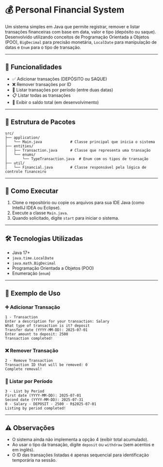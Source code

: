 
# 💰 Personal Financial System

Um sistema simples em Java que permite registrar, remover e listar transações financeiras com base em data, valor e tipo (depósito ou saque). Desenvolvido utilizando conceitos de Programação Orientada a Objetos (POO), `BigDecimal` para precisão monetária, `LocalDate` para manipulação de datas e `Enum` para o tipo de transação.

---

## 🧾 Funcionalidades

- ✅ Adicionar transações (DEPÓSITO ou SAQUE)
- ❌ Remover transações por ID
- 📆 Listar transações por período (entre duas datas)
- 📋 Listar todas as transações
- 💸 Exibir o saldo total (em desenvolvimento)

---

## 📂 Estrutura de Pacotes

```plaintext
src/
├── application/
│   └── Main.java             # Classe principal que inicia o sistema
├── entities/
│   ├── Transaction.java      # Classe que representa uma transação
│   └── enums/
│       └── TypeTransaction.java  # Enum com os tipos de transação
├── util/
│   └── Financial.java        # Classe responsável pela lógica de controle financeiro
```

---

## 🚀 Como Executar

1. Clone o repositório ou copie os arquivos para sua IDE Java (como IntelliJ IDEA ou Eclipse).
2. Execute a classe `Main.java`.
3. Quando solicitado, digite `start` para iniciar o sistema.

---

## 🛠️ Tecnologias Utilizadas

- Java 17+
- `java.time.LocalDate`
- `java.math.BigDecimal`
- Programação Orientada a Objetos (POO)
- Enumeração (`enum`)

---

## 📌 Exemplo de Uso

### ➕ Adicionar Transação

```
1 - Transaction
Enter a description for your transaction: Salary
What type of transaction is it? deposit
Transfer date (YYYY-MM-DD): 2025-07-01
Enter amount to deposit: 2500
Transaction completed!
```

### ❌ Remover Transação

```
2 - Remove Transaction
Transaction ID that will be removed: 0
Complete removal!
```

### 📆 Listar por Período

```
3 - List by Period
First date (YYYY-MM-DD): 2025-07-01
Second date (YYYY-MM-DD): 2025-07-31
0 - Salary - DEPOSIT - 2500 - R$2025-07-01
Listing by period completed!
```

---

## ⚠️ Observações

- O sistema ainda não implementa a opção 4 (exibir total acumulado).
- Ao usar o tipo da transação, digite `deposit` ou `withdraw` (sem acentos e em inglês).
- O ID das transações listadas é apenas sequencial para identificação temporária na sessão.

